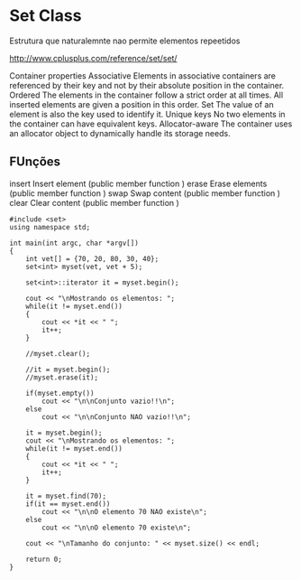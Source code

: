 # Set Class

Estrutura que naturalemnte nao permite elementos repeetidos

http://www.cplusplus.com/reference/set/set/

Container properties
Associative
Elements in associative containers are referenced by their key and not by their absolute position in the container.
Ordered
The elements in the container follow a strict order at all times. All inserted elements are given a position in this order.
Set
The value of an element is also the key used to identify it.
Unique keys
No two elements in the container can have equivalent keys.
Allocator-aware
The container uses an allocator object to dynamically handle its storage needs.

## FUnções

insert
Insert element (public member function )
erase
Erase elements (public member function )
swap
Swap content (public member function )
clear
Clear content (public member function )


```#include <iostream>
#include <set>
using namespace std;

int main(int argc, char *argv[])
{
	int vet[] = {70, 20, 80, 30, 40};
	set<int> myset(vet, vet + 5);

	set<int>::iterator it = myset.begin();

	cout << "\nMostrando os elementos: ";
	while(it != myset.end())
	{
		cout << *it << " ";
		it++;
	}
	
	//myset.clear();
	
	//it = myset.begin();
	//myset.erase(it);

	if(myset.empty())
		cout << "\n\nConjunto vazio!!\n";
	else
		cout << "\n\nConjunto NAO vazio!!\n";
	
	it = myset.begin();
	cout << "\nMostrando os elementos: ";
	while(it != myset.end())
	{
		cout << *it << " ";
		it++;
	}
	
	it = myset.find(70);
	if(it == myset.end())
		cout << "\n\nO elemento 70 NAO existe\n";
	else
		cout << "\n\nO elemento 70 existe\n";
	
	cout << "\nTamanho do conjunto: " << myset.size() << endl;

	return 0;
}
```